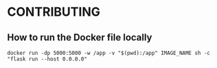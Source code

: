 # CONTRIBUTING

## How to run the Docker file locally

```
docker run -dp 5000:5000 -w /app -v "$(pwd):/app" IMAGE_NAME sh -c "flask run --host 0.0.0.0"
```
